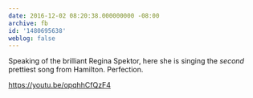 ```yaml
---
date: 2016-12-02 08:20:38.000000000 -08:00
archive: fb
id: '1480695638'
weblog: false
---
```


Speaking of the brilliant Regina Spektor, here she is singing the *second* prettiest song from Hamilton. Perfection.

https://youtu.be/opqhhCfQzF4
